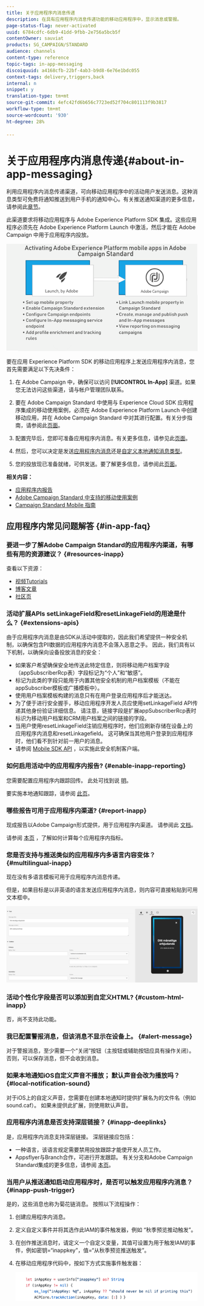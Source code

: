```yaml
---
title: 关于应用程序内消息传递
description: 在具有应用程序内消息传递功能的移动应用程序中，显示消息或警报。
page-status-flag: never-activated
uuid: 6784cdfc-6db9-41dd-9fbb-2e756a5bcb5f
contentOwner: sauviat
products: SG_CAMPAIGN/STANDARD
audience: channels
content-type: reference
topic-tags: in-app-messaging
discoiquuid: a4168cfb-22bf-4ab3-b9d8-6e76e1bdc055
context-tags: delivery,triggers,back
internal: n
snippet: y
translation-type: tm+mt
source-git-commit: 4efc42fd6b656c7723ed52f704c801113f9b3817
workflow-type: tm+mt
source-wordcount: '930'
ht-degree: 28%

---
```



# 关于应用程序内消息传递{#about-in-app-messaging}

利用应用程序内消息传递渠道，可向移动应用程序中的活动用户发送消息。这种消息类型可免费将通知推送到用户手机的通知中心。有关推送通知渠道的更多信息，请参阅此[章节](../../channels/using/about-push-notifications.md)。

此渠道要求将移动应用程序与 Adobe Experience Platform SDK 集成。这些应用程序必须先在 Adobe Experience Platform Launch 中激活，然后才能在 Adobe Campaign 中用于应用程序内投放。

![](assets/launch_campaign.png)

要在应用 Experience Platform SDK 的移动应用程序上发送应用程序内消息，您首先需要满足以下先决条件：

1. 在 Adobe Campaign 中，确保可以访问 **[!UICONTROL In-App]** 渠道。如果您无法访问这些渠道，请与帐户管理团队联系。

1. 要在 Adobe Campaign Standard 中使用与 Experience Cloud SDK 应用程序集成的移动使用案例，必须在 Adobe Experience Platform Launch 中创建移动应用，并在 Adobe Campaign Standard 中对其进行配置。有关分步指南，请参阅此[页面](https://helpx.adobe.com/cn/campaign/kb/configuring-app-sdk.html)。

1. 配置完毕后，您即可准备应用程序内消息。有关更多信息，请参见此[页面](../../channels/using/preparing-and-sending-an-in-app-message.md#preparing-your-in-app-message)。

1. 然后，您可以决定是发送[应用程序内消息](../../channels/using/customizing-an-in-app-message.md)还是[自定义本地通知消息类型](../../channels/using/customizing-an-in-app-message.md#customizing-a-local-notification-message-type)。

1. 您的投放现已准备就绪，可供发送。要了解更多信息，请参阅此[页面](../../channels/using/preparing-and-sending-an-in-app-message.md#sending-your-in-app-message)。

**相关内容：**

* [应用程序内报告](../../reporting/using/in-app-report.md)
* [Adobe Campaign Standard 中支持的移动使用案例](https://helpx.adobe.com/cn/campaign/kb/configure-launch-rules-acs-use-cases.html)
* [Campaign Standard Mobile 指南](https://helpx.adobe.com/cn/campaign/kb/acs-mobile.html)

## 应用程序内常见问题解答 {#in-app-faq}

### 要进一步了解Adobe Campaign Standard的应用程序内渠道，有哪些有用的资源建议？ {#resources-inapp}

查看以下资源：

* [视频Tutorials](https://docs.adobe.com/content/help/en/campaign-standard-learn/tutorials/communication-channels/mobile/in-app/in-app-message-overview.html)
* [博客文章](https://theblog.adobe.com/get-more-out-of-the-new-in-app-message-channel-from-adobe-campaign/)
* [社区页](https://experienceleaguecommunities.adobe.com/t5/adobe-campaign-standard/ct-p/adobe-campaign-standard-community)

### 活动扩展APIs setLinkageField和resetLinkageField的用途是什么？ {#extensions-apis}

由于应用程序内消息是由SDK从活动中提取的，因此我们希望提供一种安全机制，以确保包含PII数据的应用程序内消息不会落入恶意之手。 因此，我们具有以下机制，以确保向设备投放消息的安全：

* 如果客户希望确保安全地传送此特定信息，则将移动用户档案字段（appSubscriberRcp表）字段标记为“个人”和“敏感”。
* 标记为此类的字段只能用于内置其他安全机制的用户档案模板（不能在appSubscriber模板或广播模板中）。
* 使用用户档案模板构建的消息只有在用户登录应用程序后才能送达。
* 为了便于进行安全握手，移动应用程序开发人员应使用setLinkageField API传递其他身份验证详细信息。 请注意，链接字段是扩展appSubscriberRcp表时标识为移动用户档案和CRM用户档案之间的链接的字段。
* 当用户使用resetLinkageField注销应用程序时，他们应刷新存储在设备上的应用程序内消息和resetLinkagefield。 这可确保当其他用户登录到应用程序时，他们看不到针对前一用户的消息。
* 请参阅 [Mobile SDK API](Https://aep-sdks.gitbook.io/docs/using-mobile-extensions/adobe-campaign-standard/adobe-campaign-standard-api-reference) ，以实施此安全机制客户端。

### 如何启用活动中的应用程序内报告? {#enable-inapp-reporting}

您需要配置应用程序内跟踪回传。 此处可找到说 [明](https://helpx.adobe.com/campaign/kb/config-app-in-launch.html#InApptrackingpostback)。

要实施本地通知跟踪，请参阅 [此页](../../administration/using/local-tracking.md)。

### 哪些报告可用于应用程序内渠道? {#report-inapp}

现成报告以Adobe Campaign形式提供，用于应用程序内渠道。 请参阅此 [文档](../../reporting/using/in-app-report.md)。

请参阅 [本页](../../reporting/using/indicator-calculation.md#in-app-delivery) ，了解如何计算每个应用程序内指标。

### 您是否支持与推送类似的应用程序内多语言内容变体？ {#multilingual-inapp}

现在没有多语言模板可用于应用程序内消息传递。

但是，如果目标是以非英语的语言发送应用程序内消息，则内容可直接粘贴到可用文本框中。

![](assets/faq_inapp.png)

### 活动个性化字段是否可以添加到自定义HTML? {#custom-html-inapp}

否，尚不支持此功能。

### 我已配置警报消息，但该消息不显示在设备上。 {#alert-message}

对于警报消息，至少需要一个“关闭”按钮（主按钮或辅助按钮应具有操作关闭）。 否则，可以保存消息，但不会收到消息。

### 如果本地通知iOS自定义声音不播放； 默认声音会改为播放吗？ {#local-notification-sound}

对于iOS上的自定义声音，您需要在创建本地通知时提供扩展名为的文件名（例如sound.caf）。 如果未提供此扩展，则使用默认声音。

### 应用程序内消息是否支持深层链接？ {#inapp-deeplinks}

是，应用程序内消息支持深层链接。 深层链接应包括：

* 一种语言，该语言规定需要禁用投放跟踪才能使开发人员工作。
* Appsflyer与Branch合作，可进行开发跟踪。 有关分支和Adobe Campaign Standard集成的更多信息，请参阅 [本页](https://help.branch.io/using-branch/docs/adobe-campaign-standard-1)。

### 当用户从推送通知启动应用程序时，是否可以触发应用程序内消息？ {#inapp-push-trigger}

是的，这些消息也称为菊花链消息。 按照以下流程操作：

1. 创建应用程序内消息。

1. 定义自定义事件并将其选作此IAM的事件触发器，例如 “秋季预览推动触发”。

1. 在创作推送消息时，请定义一个自定义变量，其值可设置为用于触发IAM的事件，例如密钥=“inappkey”，值=“从秋季预览推送触发”。

1. 在移动应用程序代码中，按如下方式实施事件触发器：

   ![](assets/faq_inapp_2.png)

